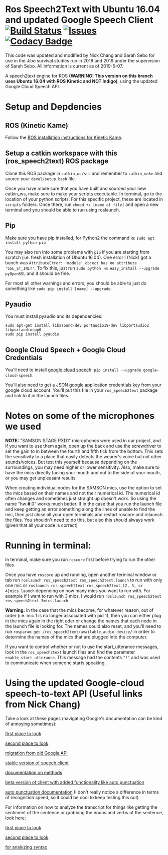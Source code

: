 # Ros Speech2Text with Ubuntu 16.04 and updated Google Speech Client [![Build Status](https://travis-ci.org/ScazLab/ros_speech2text.svg?branch=master)](https://travis-ci.org/ScazLab/ros_speech2text) [![Issues](https://img.shields.io/github/issues/ScazLab/ros_speech2text.svg?label=Issues)](https://github.com/ScazLab/ros_speech2text/issues) [![Codacy Badge](https://api.codacy.com/project/badge/Grade/be514e5db92f4f96876c5b3afbffcd1f)](https://www.codacy.com/app/Baxter-collaboration/ros_speech2text?utm_source=github.com&amp;utm_medium=referral&amp;utm_content=ScazLab/ros_speech2text&amp;utm_campaign=Badge_Grade)

This code was updated and modified by Nick Chang and Sarah Sebo for use in the Jibo survival studies run in 2018 and 2019 under the supervision of Sarah Sebo. All information is current as of 2019-5-07.

A speech2text engine for ROS __(WARNING! This version on this branch uses Ubuntu 16.04 with ROS Kinetic and NOT Indigo)__, using the updated Google Cloud Speech API.

# Setup and Depdencies

## ROS (Kinetic Kame)

Follow the [ROS installation instructions for Kinetic Kame](http://wiki.ros.org/kinetic).

## Setup a catkin workspace with this (ros_speech2text) ROS package

Clone this ROS package in `catkin_ws/src` and remember to `catkin_make` and source your `devel/setup.bash` file. 

Once you have made sure that you have built and sourced your new catkin_ws, make sure to make your scripts executable. In terminal, go to the location of your python scripts. For this specific project, these are located in `scripts` folders. Once there, run `chmod +x [name of file]` and open a new terminal and you should be able to run using roslaunch.

## Pip

Make sure you have pip installed, for Python2 the command is: `sudo apt install python-pip`

You may also run into some problems with `pip` if you are starting from scratch (i.e. fresh installation of Ubuntu 16.04). One error I (Nick) got a bunch was `AttributeError: 'module' object has no attribute 'SSL_ST_INIT'`. To fix this, just run `sudo python -m easy_install --upgrade pyOpenSSL` and it should be fine.

For most all other warnings and errors, you should be able to just do something like `sudo pip install [name] --upgrade`.

## Pyaudio

You must install pyaudio and its dependencies: 
```
sudo apt-get install libasound-dev portaudio19-dev libportaudio2 libportaudiocpp0
sudo pip install pyaudio
```

## Google Cloud Speech + Google Cloud Credentials

You'll need to install [google cloud speech](https://cloud.google.com/speech-to-text/docs/reference/libraries#client-libraries-install-python): `pip install --upgrade google-cloud-speech`. 

You'll also need to get a JSON google application credentials key from your google cloud account. You'll put this file in your `ros_speech2text` package and link to it in the launch files. 

# Notes on some of the microphones we used

__NOTE:__ "SAMSON STAGE PXD1" microphones were used in our project, and if you want to use them again, open up the back and use the screwdriver to set the gain to in between the fourth and fifth tick from the bottom. This sets the sensitivity to a place that easily detects the wearer's voice but not other sounds/voices. But test this yourself because depending on the surroundings, you may need higher or lower sensitivity. Also, make sure to have the mics directly facing your mouth and not to the side of your mouth, or you may get unpleasant results.

When creating individual nodes for the SAMSON mics, use the option to set the mics based on their names and not their numerical id. The numerical id often changes and sometimes just straight up doesn't work. So using the name "hw:__#__,0" works much better. If in the case that you run the launch file and keep getting an error something along the lines of unable to find the mic, then just close all your open terminals and restart roscore and relaunch the files. You shouldn't need to do this, but also this should always work (given that all your code is correct)

# Running in terminal:
In terminal, make sure you run `roscore` first before trying to run the other files

Once you have `roscore` up and running, open another terminal window or tab run `roslaunch ros_speech2text ros_speech2text.launch` to run with only one mic or `roslaunch ros_speech2text ros_speech2text_[2, 3, or 4]mics.launch` depending on how many mics you want to run with. For example if I want to run with 3 mics, I would run `roslaunch ros_speech2text ros_speech2text_3mics.launch`

__Warning:__
In the case that the mics become, for whatever reason, out of order (i.e. mic 1 is no longer associated with pid 1), then you can either plug in the mics again in the right oder or change the names that each node in the launch file is looking for. The names could also reset, and you'll need to run `rosparam get /ros_speech2text/available_audio_device/` in order to determine the names of the mics that are plugged into the computer. 

If you want to control whether or not to use the start_utterance messages, look in the `ros_speech2text` launch files and find the parameter `enable_start_utterance`. This message had the contents `"!"` and was used to communicate when someone starts speaking. 

# Using the updated Google-cloud speech-to-text API (Useful links from Nick Chang)
Take a look at these pages (navigating Google's documentation can be kind of annoying sometimes):

[first place to look](https://cloud.google.com/speech-to-text/docs/basics)

[second place to look](https://google-cloud-python.readthedocs.io/en/latest/speech/index.html)

[migration from old Google API](https://cloud.google.com/speech-to-text/docs/python-client-migration)

[stable version of speech client](https://google-cloud-python.readthedocs.io/en/latest/speech/gapic/v1/api.html)

[documentation on methods](https://cloud.google.com/speech-to-text/docs/reference/rpc/google.cloud.speech.v1)

[beta version of client with added functionality like auto punctuation](https://google-cloud-python.readthedocs.io/en/latest/speech/gapic/v1p1beta1/api.html)

[auto punctuation documentation](https://cloud.google.com/speech-to-text/docs/automatic-punctuation)
(I don't really notice a difference in terms of recognition speed, so it could be cool to keep testing this out)

For information on how to analyze the transcript for things like getting the sentiment of the sentence or grabbing the nouns and verbs of the sentence, look here:

[first place to look](https://cloud.google.com/natural-language/docs/basics)

[second place to look](https://google-cloud-python.readthedocs.io/en/latest/language/usage.html)

[for analyzing syntax](https://cloud.google.com/natural-language/docs/analyzing-syntax)
